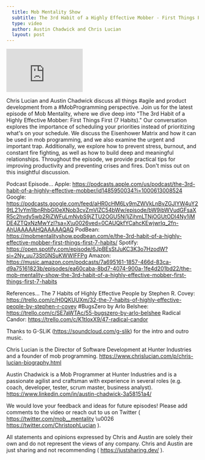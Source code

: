 ```yaml
---
  title: Mob Mentality Show
  subtitle: The 3rd Habit of a Highly Effective Mobber - First Things First (7 Habits)
  type: video
  author: Austin Chadwick and Chris Lucian
  layout: post
---
```


<iframe width="200" height="113" src="https://www.youtube.com/embed/-9Kl5L9anOg?feature=oembed" frameborder="0" allow="accelerometer; autoplay; clipboard-write; encrypted-media; gyroscope; picture-in-picture; web-share" allowfullscreen title="The 3rd Habit of a Highly Effective Mobber: First Things First (7 Habits)"></iframe>

Chris Lucian and Austin Chadwick discuss all things #agile and product development from a #MobProgramming perspective. Join us for the latest episode of Mob Mentality, where we dive deep into \"The 3rd Habit of a Highly Effective Mobber: First Things First (7 Habits).\" Our conversation explores the importance of scheduling your priorities instead of prioritizing what's on your schedule. We discuss the Eisenhower Matrix and how it can be used in mob programming, and we also examine the urgent and important trap. Additionally, we explore how to prevent stress, burnout, and constant fire fighting, as well as how to build deep and meaningful relationships. Throughout the episode, we provide practical tips for improving productivity and preventing crises and fires. Don't miss out on this insightful discussion.

Podcast Episode…
Apple: https://podcasts.apple.com/us/podcast/the-3rd-habit-of-a-highly-effective-mobber/id1485950034?i=1000613008524
Google: https://podcasts.google.com/feed/aHR0cHM6Ly9mZWVkLnBvZGJlYW4uY29tL21vYm1lbnRhbGl0eXNob3cvZmVlZC54bWw/episode/bW9ibWVudGFsaXR5c2hvdy5wb2RiZWFuLmNvbS9jZTU2OGU5Ni1jZjhmLTNjOGUtODI4Ny1jMDE4ZTQxNzMwYzI?sa=X\u0026ved=0CAUQkfYCahcKEwjwrIq_2fn-AhUAAAAAHQAAAAAQAQ
PodBean: https://mobmentalityshow.podbean.com/e/the-3rd-habit-of-a-highly-effective-mobber-first-things-first-7-habits/
Spotify: https://open.spotify.com/episode/6JpBEsStJuKC3K3o7HzodW?si=2Ny_uu73StGNSuKWWlFFPg
Amazon: https://music.amazon.com/podcasts/7a695161-1857-466d-83ca-d9a75161823b/episodes/ea60caba-8bd7-4074-900a-1fe4d201bd22/the-mob-mentality-show-the-3rd-habit-of-a-highly-effective-mobber-first-things-first-7-habits

References…
The 7 Habits of Highly Effective People by Stephen R. Covey: https://trello.com/c/H0QKUUXm/32-the-7-habits-of-highly-effective-people-by-stephen-r-covey
#BugsZero by Arlo Belshee: https://trello.com/c/SE7aWTAc/55-bugszero-by-arlo-belshee
Radical Candor: https://trello.com/c/K1tIoxX9/47-radical-candor

Thanks to G-SLiK (https://soundcloud.com/g-slik) for the intro and outro music.
 
Chris Lucian is the Director of Software Development at Hunter Industries and a founder of mob programming. https://www.chrislucian.com/p/chris-lucian-biography.html 

Austin Chadwick is a Mob Programmer at Hunter Industries and is a passionate agilist and craftsman with experience in several roles (e.g. coach, developer, tester, scrum master, business analyst). https://www.linkedin.com/in/austin-chadwick-3a58151a4/ 
 
We would love your feedback and ideas for future episodes! Please add comments to the video or reach out to us on Twitter ( https://twitter.com/mob__mentality \u0026 https://twitter.com/ChristophLucian ).
 
All statements and opinions expressed by Chris and Austin are solely their own and do not represent the views of any company. Chris and Austin are just sharing and not recommending ( https://justsharing.dev/ ).

